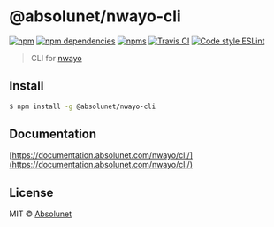 # @absolunet/nwayo-cli

[![npm](https://img.shields.io/npm/v/@absolunet/nwayo-cli.svg)](https://www.npmjs.com/package/@absolunet/nwayo-cli)
[![npm dependencies](https://david-dm.org/absolunet/nwayo/status.svg?path=packages/cli)](https://david-dm.org/absolunet/nwayo?path=packages/cli)
[![npms](https://badges.npms.io/%40absolunet%2Fnwayo-cli.svg)](https://npms.io/search?q=%40absolunet%2Fnwayo-cli)
[![Travis CI](https://api.travis-ci.org/absolunet/nwayo.svg?branch=master)](https://travis-ci.org/absolunet/nwayo/builds)
[![Code style ESLint](https://img.shields.io/badge/code_style-@absolunet/node-659d32.svg)](https://github.com/absolunet/eslint-config-node)

> CLI for [nwayo](https://documentation.absolunet.com/nwayo/)


## Install

```bash
$ npm install -g @absolunet/nwayo-cli
```

## Documentation

[https://documentation.absolunet.com/nwayo/cli/](https://documentation.absolunet.com/nwayo/cli/)

## License

MIT © [Absolunet](https://absolunet.com)
